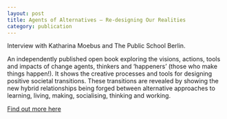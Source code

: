 ```yaml
---
layout: post
title: Agents of Alternatives – Re-designing Our Realities
category: publication
---
```


Interview with Katharina Moebus and The Public School Berlin.

An independently published open book exploring the visions, actions, tools and impacts of change agents, thinkers and ‘happeners’ (those who make things happen!). It shows the creative processes and tools for designing positive societal transitions. These transitions are revealed by showing the new hybrid relationships being forged between alternative approaches to learning, living, making, socialising, thinking and working.

[Find out more here](http://agentsofalternatives.com/?page_id=351)



